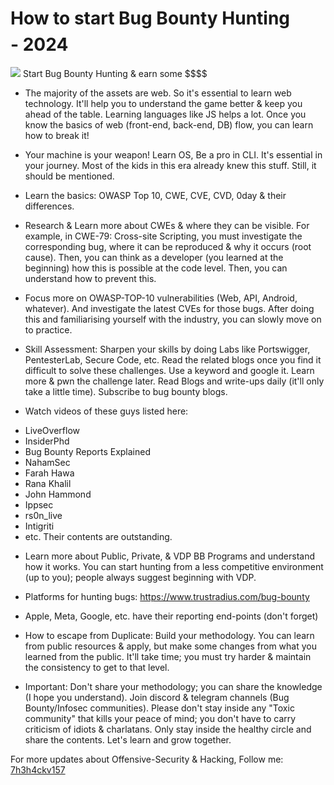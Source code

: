 # How to start Bug Bounty Hunting $$$$ - 2024 

<img src="https://www.synack.com/wp-content/uploads/2022/11/synack-bug-bounty-blog-2.jpg">
Start Bug Bounty Hunting &amp; earn some $$$$ 

- The majority of the assets are web. So it's essential to learn web technology. It'll help you to understand the game better & keep you ahead of the table. Learning languages like JS helps a lot. Once you know the basics of web (front-end, back-end, DB) flow, you can learn how to break it! 

- Your machine is your weapon!  Learn OS, Be a pro in CLI. It's essential in your journey. Most of the kids in this era already knew this stuff. Still, it should be mentioned. 

- Learn the basics: OWASP Top 10, CWE, CVE, CVD, 0day & their differences.

- Research & Learn more about CWEs & where they can be visible. For example, in CWE-79: Cross-site Scripting, you must investigate the corresponding bug, where it can be reproduced & why it occurs (root cause). Then, you can think as a developer (you learned at the beginning) how this is possible at the code level. Then, you can understand how to prevent this.  

- Focus more on OWASP-TOP-10 vulnerabilities (Web, API, Android, whatever). And investigate the latest CVEs for those bugs. After doing this and familiarising yourself with the industry, you can slowly move on to practice. 

- Skill Assessment:
Sharpen your skills by doing Labs like Portswigger, PentesterLab, Secure Code, etc. Read the related blogs once you find it difficult to solve these challenges. Use a keyword and google it. Learn more & pwn the challenge later. Read Blogs and write-ups daily (it'll only take a little time). Subscribe to bug bounty blogs. 

- Watch videos of these guys listed here: 
* LiveOverflow
* InsiderPhd
* Bug Bounty Reports Explained
* NahamSec
* Farah Hawa
* Rana Khalil
* John Hammond
* Ippsec
* rs0n_live
* Intigriti
* etc.
Their contents are outstanding. 

- Learn more about Public, Private, & VDP BB Programs and understand how it works. You can start hunting from a less competitive environment (up to you); people always suggest beginning with VDP.
- Platforms for hunting bugs: https://www.trustradius.com/bug-bounty 
- Apple, Meta, Google, etc. have their reporting end-points (don't forget)


- How to escape from Duplicate: 
Build your methodology. You can learn from public resources & apply, but make some changes from what you learned from the public. It'll take time; you must try harder & maintain the consistency to get to that level.  

- Important: Don't share your methodology; you can share the knowledge (I hope you understand). Join discord & telegram channels (Bug Bounty/Infosec communities). Please don't stay inside any "Toxic community" that kills your peace of mind; you don't have to carry criticism of idiots & charlatans. Only stay inside the healthy circle and share the contents. Let's learn and grow together.


For more updates about Offensive-Security & Hacking, 
Follow me: <a href="https://twitter.com/7h3h4ckv157">7h3h4ckv157</a>
